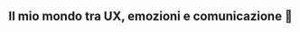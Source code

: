 ## Il mio mondo tra UX, emozioni e comunicazione 👋

<!-- Ciao sono Lorraine Spitaleri, una UX/UI designer con una formazione in Scienze della Comunicazione e una passione per il mondo digitale.
In questo spazio racconto chi sono attraverso i miei progetti, la mia esttetica e la mia visione del design: accessibile, umano e significativo.
Benvenut* nel mio portfolio, dove ogni interfaccia è un invito a connettersi.
**rainSpi/rainSpi** is a ✨ _special_ ✨ repository because its `README.md` (this file) appears on your GitHub profile.

Here are some ideas to get you started:

- 🔭 I’m currently working on ...
- 🌱 I’m currently learning ...
- 👯 I’m looking to collaborate on ...
- 🤔 I’m looking for help with ...
- 💬 Ask me about ...
- 📫 How to reach me: ...
- 😄 Pronouns: ...
- ⚡ Fun fact: ...
-->
